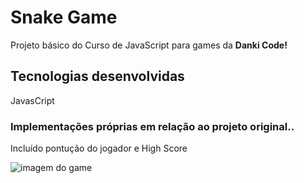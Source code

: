 # Snake Game 

Projeto básico do Curso de JavaScript para games da **Danki Code!**

## Tecnologias desenvolvidas 

JavasCript 

### Implementações próprias em relação ao projeto original..

Incluído pontução do jogador e High Score

![imagem do game](https://user-images.githubusercontent.com/81269326/229323869-c423a63a-5889-48d5-b706-ae71620f8e29.png)
